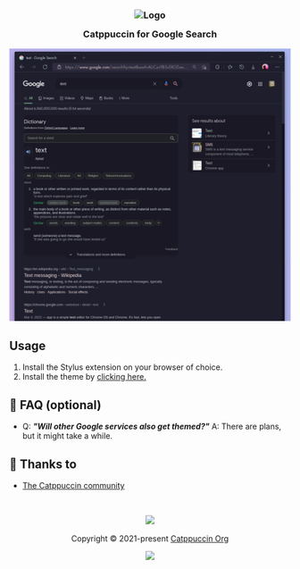 <h3 align="center">
	<img src="https://raw.githubusercontent.com/catppuccin/catppuccin/dev/assets/logos/exports/1544x1544_circle.png" width="100" alt="Logo"/><br/>
	<img src="https://raw.githubusercontent.com/catppuccin/catppuccin/dev/assets/misc/transparent.png" height="30" width="0px"/>
	Catppuccin for Google Search
	<img src="https://raw.githubusercontent.com/catppuccin/catppuccin/dev/assets/misc/transparent.png" height="30" width="0px"/>
</h3>

<p align="center">
  <img src="https://github.com/DartMNKY/google-catppuccin-theme/raw/6f84e39df4d05c8898e80035650fcf9668fe926b/assets/catppuccin_google.png"/>
</p>

## Usage

1. Install the Stylus extension on your browser of choice.
2. Install the theme by [clicking here.](https://github.com/DartMNKY/google-catppuccin-theme/raw/main/google-catppuccin.user.css)

## 🙋 FAQ (optional)

- Q: **_"Will other Google services also get themed?"_**
  A: There are plans, but it might take a while.

## 💝 Thanks to

- [The Catppuccin community](https://github.com/catppuccin)

&nbsp;

<p align="center"><img src="https://raw.githubusercontent.com/catppuccin/catppuccin/dev/assets/footers/gray0_ctp_on_line.svg?sanitize=true" /></p>
<p align="center">Copyright &copy; 2021-present <a href="https://github.com/catppuccin" target="_blank">Catppuccin Org</a>
<p align="center"><a href="https://github.com/catppuccin/catppuccin/blob/main/LICENSE"><img src="https://img.shields.io/static/v1.svg?style=for-the-badge&label=License&message=MIT&logoColor=d9e0ee&colorA=302d41&colorB=c9cbff"/></a></p>
